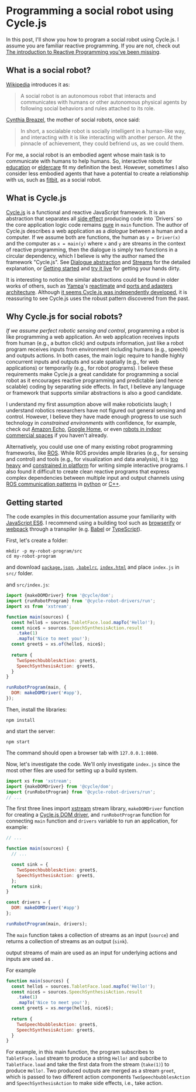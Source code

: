 # Programming a social robot using Cycle.js

In this post, I'll show you how to program a social robot using Cycle.js. I assume you are familiar reactive programming. If you are not, check out [The introduction to Reactive Programming you've been missing](https://gist.github.com/staltz/868e7e9bc2a7b8c1f754).

## What is a social robot?

[Wikipedia](https://en.wikipedia.org/wiki/Social_robot) introduces it as:

> A social robot is an autonomous robot that interacts and communicates with humans or other autonomous physical agents by following social behaviors and rules attached to its role.

[Cynthia Breazel](https://books.google.com/books?hl=en&lr=&id=402dquhxSTQC&oi=fnd&pg=PA1&dq=cynthia+breazeal&ots=oAToxSv8Cf&sig=KAnbgcrcT56kMQVSFobJho7WN8E#v=onepage&q&f=false), the mother of social robots, once said:

> In short, a socialable robot is socially intelligent in a human-like way, and interacting with it is like interacting with another person. At the pinnacle of achievement, they could befriend us, as we could them.

For me, a social robot is an embodied agent whose main task is to communicate with humans to help humans. So, interactive robots for [education](http://robotic.media.mit.edu/portfolio/storytelling-companion/) or [eldercare](http://www.cataliahealth.com/) fit my definition the best. However, sometimes I also consider less embodied agents that have a potential to create a relationship with us, such as [fitbit](https://www.fitbit.com), as a social robot.


## What is Cycle.js

[Cycle.js](http://cycle.js.org) is a functional and reactive JavaScript framework. It is an abstraction that separates all [side effect](https://en.wikipedia.org/wiki/Side_effect_(computer_science)) producing code into `Drivers` so the core application logic code remains [pure](https://en.wikipedia.org/wiki/Pure_function) in `main` function. The author of Cycle.js describes a web application as a _dialogue_ between a human and a computer. If we assume both are functions, the human as `y = Driver(x)` and the computer as `x = main(y)` where `x` and `y` are streams in the context of reactive programming, then the dialogue is simply two functions in a circular dependency, which I believe is why the author named the framework "Cycle.js". See [Dialogue abstraction](https://cycle.js.org/dialogue.html#dialogue-abstraction) and [Streams](https://cycle.js.org/streams.html#streams) for the detailed explanation, or [Getting started](https://cycle.js.org/getting-started.html) and [try it live](http://widdersh.in/tricycle/) for getting your hands dirty.

It is interesting to notice the similar abstractions could be found in older works of others, such as [Yampa](https://wiki.haskell.org/Yampa)'s [reactimate](https://wiki.haskell.org/Yampa/reactimate) and [ports and adapters architecture](http://wiki.c2.com/?PortsAndAdaptersArchitecture). Although [it seems Cycle.js was independently developed](https://gist.github.com/zudov/65447685838ea8b2569f), it is reassuring to see Cycle.js uses the robust pattern discovered from the past.


## Why Cycle.js for social robots?
<!-- ## Why reactive programming for social robots? -->

_If we assume perfect robotic sensing and control_, programming a robot is like programming a web application. An web application receives inputs from human (e.g., a button click) and outputs information, just like a robot program receives inputs from environment including humans (e.g., speech) and outputs actions. In both cases, the main logic require to handle highly concurrent inputs and outputs and scale spatially (e.g., for web applications) or temporarily (e.g., for robot programs). I believe these requirements make Cycle.js a great candidate for programming a social robot as it encourages reactive programming and predictable (and hence scalable) coding by separating side effects. In fact, I believe any language or framework that supports similar abstractions is also a good candidate.
<!-- To me, [the social robots that has a screen face](https://spectrum.ieee.org/automaton/robotics/humanoids/what-people-see-in-157-robot-faces) seems like physical browsers running a single page web application.  -->

I understand my first assumption above will make roboticists laugh; I understand robotics researchers have not figured out general sensing and control. However, I believe they have made enough progress to use such technology in _constrained environments_ with confidence, for example, check out [Amazon Echo](https://www.google.com/aclk?sa=L&ai=DChcSEwiHnMbni63dAhWP_mQKHUYxAkgYABAAGgJwag&sig=AOD64_0pyA_aplrmSQlW_P1_aeNb1kyX6A&q=&ved=2ahUKEwiHocHni63dAhV-HzQIHW44D9wQ0Qx6BAgFEAI&adurl=), [Google Home](https://assistant.google.com/platforms/speakers/), or even [robots in indoor commercial spaces](https://spectrum.ieee.org/automaton/robotics/robotics-hardware/indoor-robots-for-commercial-spaces) if you haven't already.

Alternatively, you could use one of many existing robot programming frameworks, like [ROS](http://www.ros.org/). While ROS provides ample libraries (e.g., for sensing and control) and tools (e.g., for visualization and data analysis), it is [too heavy](http://wiki.ros.org/hydro/Installation/UbuntuARM#Installation-1) and [constrained in platform](http://www.ros.org/reps/rep-0003.html#platforms-by-distribution) for writing simple interactive programs. I also found it difficult to create clean reactive programs that express complex dependencies between multiple input and output channels using [ROS communication patterns](http://wiki.ros.org/ROS/Patterns/Communication) in [python](http://wiki.ros.org/rospy) or [C++](http://wiki.ros.org/roscpp).
<!-- in python or C/C++ even with [RxPY](https://github.com/ReactiveX/RxPY) or [RxCPP](https://github.com/ReactiveX/RxCpp). -->


## Getting started

The code examples in this documentation assume your familiarity with [JavaScript ES6](https://medium.freecodecamp.org/write-less-do-more-with-javascript-es6-5fd4a8e50ee2). I recommend using a building tool such as [browserify](http://browserify.org/) or [webpack](https://webpack.js.org/) through a transpiler (e.g. [Babel](https://babeljs.io/) or [TypeScript](https://www.typescriptlang.org/)).


First, let's create a folder:
```
mkdir -p my-robot-program/src
cd my-robot-program
```

and download [`package.json`](../examples/tutorials/01_getting_started/package.json), [`.babelrc`](../examples/tutorials/01_getting_started/.babelrc), [`index.html`](../examples/tutorials/01_getting_started/index.html) and place `index.js` in `src/` folder.

<!-- <iframe src="https://stackblitz.com/edit/angular?embed=1"></iframe> -->

and `src/index.js`:

```js
import {makeDOMDriver} from '@cycle/dom';
import {runRobotProgram} from '@cycle-robot-drivers/run';
import xs from 'xstream';

function main(sources) {
  const hello$ = sources.TabletFace.load.mapTo('Hello!');
  const nice$ = sources.SpeechSynthesisAction.result
    .take(1)
    .mapTo('Nice to meet you!');
  const greet$ = xs.of(hello$, nice$);
    
  return {
    TwoSpeechbubblesAction: greet$,
    SpeechSynthesisAction: greet$,
  }
}

runRobotProgram(main, {
  DOM: makeDOMDriver('#app'),
});
```

Then, install the libraries:

```
npm install
```

and start the server:

```
npm start
```

The command should open a browser tab with `127.0.0.1:8080`.


<!-- First, let's install the packages we'll be using:

```
npm install xstream @cycle/run @cycle-robot-drivers/speech
```

Add demo here -->


Now, let's investigate the code. We'll only investigate `index.js` since the most other files are used for setting up a build system.

```js
import xs from 'xstream';
import {makeDOMDriver} from '@cycle/dom';
import {runRobotProgram} from '@cycle-robot-drivers/run';
// ...
```

The first three lines import [xstream](https://github.com/staltz/xstream) stream library, `makeDOMDriver` function for creating a [Cycle.js DOM driver](https://cycle.js.org/api/dom.html), and `runRobotProgram` function for connecting `main` function and `drivers` variable to run an application, for example:

```js
// ...

function main(sources) {
  // ...

  const sink = {
    TwoSpeechbubblesAction: greet$,
    SpeechSynthesisAction: greet$,
  };
  return sink;
}

const drivers = {
  DOM: makeDOMDriver('#app')
};

runRobotProgram(main, drivers);
```

The `main` function takes a collection of streams as an input (`source`) and returns a collection of streams as an output (`sink`).

output streams of main are used as an input for underlying actions and inputs are used as .

For example

```js
function main(sources) {
  const hello$ = sources.TabletFace.load.mapTo('Hello!');
  const nice$ = sources.SpeechSynthesisAction.result
    .take(1)
    .mapTo('Nice to meet you!');
  const greet$ = xs.merge(hello$, nice$);
    
  return {
    TwoSpeechbubblesAction: greet$,
    SpeechSynthesisAction: greet$,
  }
}
```

For example, in this main function, the program subscribes to `TabletFace.load` stream to produce a string `Hello!` and subcribe to `TabletFace.load` and take the first data from the stream (`take(1)`) to produce `Hello!`. Two produced outputs are merged as a stream `greet`, which is passed to two different action components `TwoSpeechbubblesAction` and `SpeechSynthesisAction` to make side effects, i.e., take action.



<!-- source and sink contains 9 fields that are output streams from  -->


<!-- 
AudioPlayer,
SpeechSynthesis,
SpeechRecognition,
TabletFace,
PoseDetection,

FacialExpressionAction,
AudioPlayerAction,
TwoSpeechbubblesAction,
SpeechSynthesisAction,
SpeechRecognitionAction,
-->



<!-- `runRobotProgram`

The `main` function and `drivers` variable, and calls `runRobotProgram`. 

The main function takes streams as input and return streams. Note that $ is convention used in cycle.js ...
The drivers variable defines driver, and .

We then define a main function that takes streams as input (`sources`) and return 

drivers. -->



<!-- ```js
// ...

function main(sources) {
  const hello$ = sources.TabletFace.load.mapTo('Hello!');
  const nice$ = sources.SpeechSynthesisAction.result
    .take(1)
    .mapTo('Nice to meet you!');
  const greet$ = xs.of(hello$, nice$);
    
  return {
    TwoSpeechbubblesAction: greet$,
    SpeechSynthesisAction: greet$,
  }
}

// ...
```

is the main function that outputs a string 'Hello!' to `TwoSpeechbubblesAction` and `SpeechSynthesisAction` drivers -->

<!-- link to import libraries & create main & drivers -->
<!-- highlight the difference;  -->
<!-- the new DRIVERS -->


<!-- sending (text) & catching (speech) -->


<!-- TELEOP idea: commented out action params (and that's all) -->
<!-- TELEOP idea: commented out action params -->


<!-- Wiring things -->



<!-- 1. install library
2. import libraries

(download the one that has everything as submodules)

3. Create main and library

## Tutorial 0

Let's build

Play with the robot!



## Tutorial 1

## Tutorial 2


 -->
